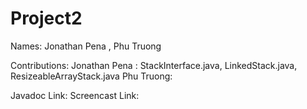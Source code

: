 # Project2

Names: Jonathan Pena , Phu Truong

Contributions:
Jonathan Pena : StackInterface.java, LinkedStack.java, ResizeableArrayStack.java
Phu Truong:

Javadoc Link:
Screencast Link:
